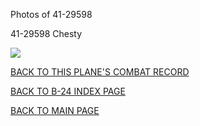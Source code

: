 
Photos of 41-29598






 




41-29598 Chesty  
  

![](41-29598a.jpg)  
  

[BACK TO THIS PLANE'S COMBAT RECORD](b24s/41-29598.md)  

[BACK TO B-24 INDEX PAGE](000b24s.md)  

[BACK TO MAIN PAGE](index.html)


